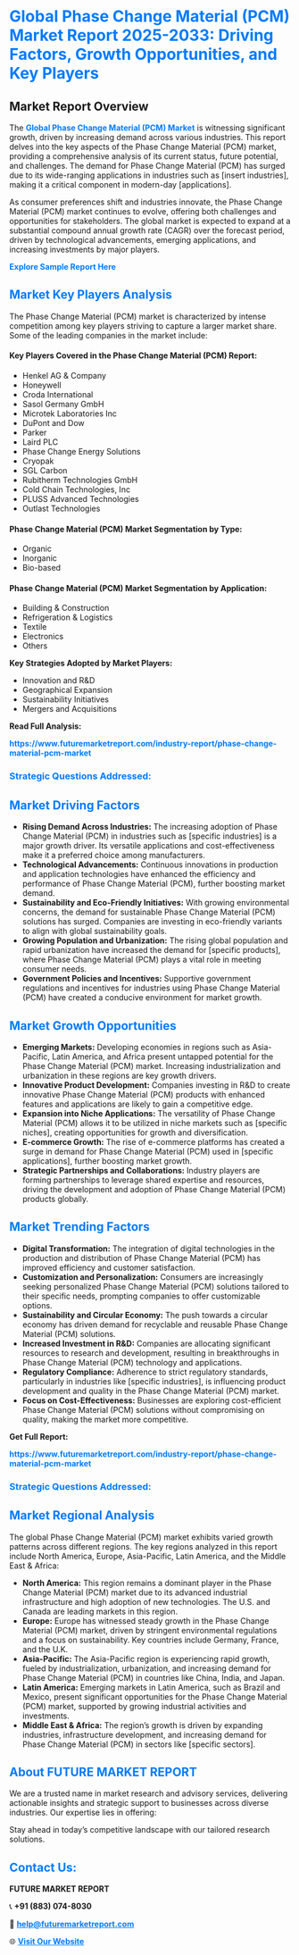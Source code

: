 <h1 style="color: #007BFF;">Global Phase Change Material (PCM) Market Report 2025-2033: Driving Factors, Growth Opportunities, and Key Players</h1>

<section id="overview">
<h2>Market Report Overview</h2>
<p>The <a href="https://www.futuremarketreport.com/industry-report/phase-change-material-pcm-market" style="color: #007BFF; text-decoration: none;"><strong>Global Phase Change Material (PCM) Market</strong></a> is witnessing significant growth, driven by increasing demand across various industries. This report delves into the key aspects of the Phase Change Material (PCM) market, providing a comprehensive analysis of its current status, future potential, and challenges. The demand for Phase Change Material (PCM) has surged due to its wide-ranging applications in industries such as [insert industries], making it a critical component in modern-day [applications].</p>
<p>As consumer preferences shift and industries innovate, the Phase Change Material (PCM) market continues to evolve, offering both challenges and opportunities for stakeholders. The global market is expected to expand at a substantial compound annual growth rate (CAGR) over the forecast period, driven by technological advancements, emerging applications, and increasing investments by major players.</p>
</section>

<section id="overview">
<p><a href="https://www.futuremarketreport.com/request-sample/reportId=28424" style="color: #007BFF; text-decoration: none;"><strong>Explore Sample Report Here</strong></a></p>
</section>

<section id="key-players">
<h2 style="color: #007BFF;">Market Key Players Analysis</h2>
<p>The Phase Change Material (PCM) market is characterized by intense competition among key players striving to capture a larger market share. Some of the leading companies in the market include:</p>
<h4>Key Players Covered in the Phase Change Material (PCM) Report:</h4>
<ul><li>Henkel AG &amp; Company</li><li>Honeywell</li><li>Croda International</li><li>Sasol Germany GmbH</li><li>Microtek Laboratories Inc</li><li>DuPont and Dow</li><li>Parker</li><li>Laird PLC</li><li>Phase Change Energy Solutions</li><li>Cryopak</li><li>SGL Carbon</li><li>Rubitherm Technologies GmbH</li><li>Cold Chain Technologies, Inc</li><li>PLUSS Advanced Technologies</li><li>Outlast Technologies</li></ul>
<h4>Phase Change Material (PCM) Market Segmentation by Type:</h4>
<ul><li>Organic</li><li>Inorganic</li><li>Bio-based</li></ul>

<h4>Phase Change Material (PCM) Market Segmentation by Application:</h4>
<ul><li>Building &amp; Construction</li><li>Refrigeration &amp; Logistics</li><li>Textile</li><li>Electronics</li><li>Others</li></ul>
<p><strong>Key Strategies Adopted by Market Players:</strong></p>
<ul>
<li>Innovation and R&D</li>
<li>Geographical Expansion</li>
<li>Sustainability Initiatives</li>
<li>Mergers and Acquisitions</li>
</ul>
</section>

<section>
<p><strong>Read Full Analysis: </strong></p><a href="https://www.futuremarketreport.com/industry-report/phase-change-material-pcm-market" style="color: #007BFF; text-decoration: none;"><strong>https://www.futuremarketreport.com/industry-report/phase-change-material-pcm-market</strong></a>
<h3 style="color: #007BFF;">Strategic Questions Addressed:</h3>
</section>

<section id="driving-factors">
<h2 style="color: #007BFF;">Market Driving Factors</h2>
<ul>
<li><strong>Rising Demand Across Industries:</strong> The increasing adoption of Phase Change Material (PCM) in industries such as [specific industries] is a major growth driver. Its versatile applications and cost-effectiveness make it a preferred choice among manufacturers.</li>
<li><strong>Technological Advancements:</strong> Continuous innovations in production and application technologies have enhanced the efficiency and performance of Phase Change Material (PCM), further boosting market demand.</li>
<li><strong>Sustainability and Eco-Friendly Initiatives:</strong> With growing environmental concerns, the demand for sustainable Phase Change Material (PCM) solutions has surged. Companies are investing in eco-friendly variants to align with global sustainability goals.</li>
<li><strong>Growing Population and Urbanization:</strong> The rising global population and rapid urbanization have increased the demand for [specific products], where Phase Change Material (PCM) plays a vital role in meeting consumer needs.</li>
<li><strong>Government Policies and Incentives:</strong> Supportive government regulations and incentives for industries using Phase Change Material (PCM) have created a conducive environment for market growth.</li>
</ul>
</section>

<section id="growth-opportunities">
<h2 style="color: #007BFF;">Market Growth Opportunities</h2>
<ul>
<li><strong>Emerging Markets:</strong> Developing economies in regions such as Asia-Pacific, Latin America, and Africa present untapped potential for the Phase Change Material (PCM) market. Increasing industrialization and urbanization in these regions are key growth drivers.</li>
<li><strong>Innovative Product Development:</strong> Companies investing in R&D to create innovative Phase Change Material (PCM) products with enhanced features and applications are likely to gain a competitive edge.</li>
<li><strong>Expansion into Niche Applications:</strong> The versatility of Phase Change Material (PCM) allows it to be utilized in niche markets such as [specific niches], creating opportunities for growth and diversification.</li>
<li><strong>E-commerce Growth:</strong> The rise of e-commerce platforms has created a surge in demand for Phase Change Material (PCM) used in [specific applications], further boosting market growth.</li>
<li><strong>Strategic Partnerships and Collaborations:</strong> Industry players are forming partnerships to leverage shared expertise and resources, driving the development and adoption of Phase Change Material (PCM) products globally.</li>
</ul>
</section>

<section id="trending-factors">
<h2 style="color: #007BFF;">Market Trending Factors</h2>
<ul>
<li><strong>Digital Transformation:</strong> The integration of digital technologies in the production and distribution of Phase Change Material (PCM) has improved efficiency and customer satisfaction.</li>
<li><strong>Customization and Personalization:</strong> Consumers are increasingly seeking personalized Phase Change Material (PCM) solutions tailored to their specific needs, prompting companies to offer customizable options.</li>
<li><strong>Sustainability and Circular Economy:</strong> The push towards a circular economy has driven demand for recyclable and reusable Phase Change Material (PCM) solutions.</li>
<li><strong>Increased Investment in R&D:</strong> Companies are allocating significant resources to research and development, resulting in breakthroughs in Phase Change Material (PCM) technology and applications.</li>
<li><strong>Regulatory Compliance:</strong> Adherence to strict regulatory standards, particularly in industries like [specific industries], is influencing product development and quality in the Phase Change Material (PCM) market.</li>
<li><strong>Focus on Cost-Effectiveness:</strong> Businesses are exploring cost-efficient Phase Change Material (PCM) solutions without compromising on quality, making the market more competitive.</li>
</ul>
</section>

<section>
<p><strong>Get Full Report: </strong></p><a href="https://www.futuremarketreport.com/industry-report/phase-change-material-pcm-market" style="color: #007BFF; text-decoration: none;"><strong>https://www.futuremarketreport.com/industry-report/phase-change-material-pcm-market</strong></a>
<h3 style="color: #007BFF;">Strategic Questions Addressed:</h3>
</section>


<section id="regional-analysis">
<h2 style="color: #007BFF;">Market Regional Analysis</h2>
<p>The global Phase Change Material (PCM) market exhibits varied growth patterns across different regions. The key regions analyzed in this report include North America, Europe, Asia-Pacific, Latin America, and the Middle East & Africa:</p>
<ul>
<li><strong>North America:</strong> This region remains a dominant player in the Phase Change Material (PCM) market due to its advanced industrial infrastructure and high adoption of new technologies. The U.S. and Canada are leading markets in this region.</li>
<li><strong>Europe:</strong> Europe has witnessed steady growth in the Phase Change Material (PCM) market, driven by stringent environmental regulations and a focus on sustainability. Key countries include Germany, France, and the U.K.</li>
<li><strong>Asia-Pacific:</strong> The Asia-Pacific region is experiencing rapid growth, fueled by industrialization, urbanization, and increasing demand for Phase Change Material (PCM) in countries like China, India, and Japan.</li>
<li><strong>Latin America:</strong> Emerging markets in Latin America, such as Brazil and Mexico, present significant opportunities for the Phase Change Material (PCM) market, supported by growing industrial activities and investments.</li>
<li><strong>Middle East & Africa:</strong> The region’s growth is driven by expanding industries, infrastructure development, and increasing demand for Phase Change Material (PCM) in sectors like [specific sectors].</li>
</ul>
</section>

<footer>
<h2 style="color: #007BFF;">About FUTURE MARKET REPORT</h2>
<p>We are a trusted name in market research and advisory services, delivering actionable insights and strategic support to businesses across diverse industries. Our expertise lies in offering:</p>

<p>Stay ahead in today’s competitive landscape with our tailored research solutions.</p>

<h2 style="color: #007BFF;">Contact Us:</h2>
<p><strong>FUTURE MARKET REPORT</strong></p>
<p>📞 <strong>+91 (883) 074-8030</strong></p>
<p>📧 <strong><a href="mailto:help@futuremarketreport.com" style="color: #007BFF;">help@futuremarketreport.com</a></strong></p>
<p>🌐 <strong><a href="https://www.futuremarketreport.com/" style="color: #007BFF;">Visit Our Website</a></strong></p>
</footer>